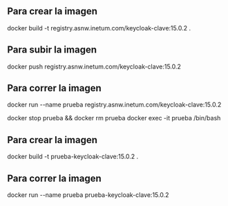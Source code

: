 ## Para crear la imagen
docker build -t registry.asnw.inetum.com/keycloak-clave:15.0.2 .

## Para subir la imagen
docker push registry.asnw.inetum.com/keycloak-clave:15.0.2

## Para correr la imagen
docker run --name prueba registry.asnw.inetum.com/keycloak-clave:15.0.2



docker stop prueba && docker rm prueba
docker exec -it prueba /bin/bash

## Para crear la imagen
docker build -t prueba-keycloak-clave:15.0.2 .

## Para correr la imagen
docker run --name prueba prueba-keycloak-clave:15.0.2
